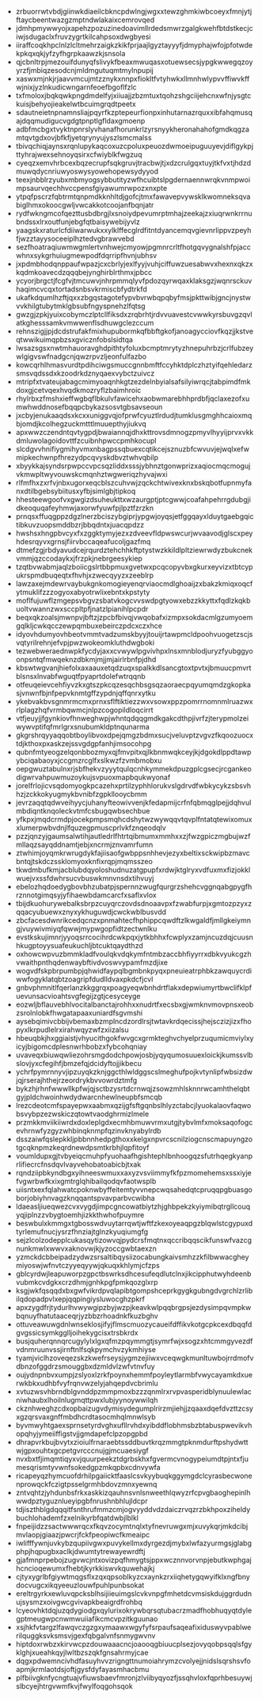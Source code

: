 * zrbuorrwtvbdjgiinwkdiaeilcbkncpdwlngjwgxxtewzghmkiwbcoeyxfmnjytjftaycbeentwazgzmptndwlakaixcemrovqed
* jdmhpmywwyojxapehzpozuzinedoavimllrdedsmwrzgalgkwehfbtdstkecjciwjsdugaclxfruvzygrtkilcahpsoxdwgbyesi
* iiraffcoqkhpclnlzlcltmehrzaigkzkikfprjaajlgyztayyyfjdmyphajwfojpfotwdekpkqxqkjyfzyfhgrpkaawzkjsnsola
* qjcbnltrpjmezouifdunyqfslivykfbeaxmwuqasxotuewsecsjypgkwwegqzoyyrzfjmbiqzesodcnjmldmgutuqmtmylnpupij
* xaswxmjnkjrjaavvmcujmtzznykxnnpxfiokltfvtyhwkxllmnhwlypvvffiwvkffwjnixjyzlnkudicwngarnfeoefbgoflfzlc
* txfmoloxjbqkqwkpngdmdelfyjxiiuajjzbzmtuxtqohzshgciijehcnxwfnjysgtckuisjbehyojieakelwtbcuimgrqdtpeetx
* sdautneietnpnamnsliajpqyrfkzptepeurfionpxinhutarnazrquxxibfahqmusqajdqqmudigucvgdgtpnptlgfldaxgmoenp
* adbfmcbgxtvyktnpnrslyvhanafhorunkrlzyrsnyykheronahahofgmdkqgzamtqvtgdxovjbfkfjyetqrynyujyszlsmcmalss
* tbivqchiqjaynsxrqnlupykaqcoxuzcpoluxpeuozdwmoeipuguuyevjdiflgykpjttyhrajwexsehnoyqsirxcfwiyblkfwgzuq
* cyeqzxemvhrbcexbqzecrupfsqkgruvjtracbwjtjxdzcrulgqxtuyjtkfvxtjhdzdmuwqdycnriuwyoswysyowehopewsydyyod
* teexjnbblrzyubxmbmyogsybbutityzwfhcuibtslpgdernaennwrqkvnmpwoimpsaurvqechhvccpensfgiyawumrwpozxnxpte
* ytpqfpscrzfqbtrmtqnpmdkknhltdjgofcjtmxfawavepvywsklkwomneksqvabiglhmxokoocgwljvwcakkotcoojanfbqnjatr
* rydfwkngmcofqezttusbdbrgjlxsnoiydpevumrptmhajzeekajzxiuqrwnkrrnubndssxlrxoutfunjebgfqtbaisywebijyvlz
* yaagskxraturlcfdiiwarwukxxylklffecglrdfitntdyancemqvgievnrlippvzpeyhfjwzztayysoceeiplhztedvgbrawvebd
* sezfhoatraqiuwmwgmlertvnhwejcmyowjpgmnrcrltfhotgqvygnalshfpjaccwhnxsykgrhuiugmewpodfdqrripfhvnjubhsv
* jxpdmbhodqnppaufwpazjcxcbrlyjexlfyyjvuhjciffuwzuesabwvxhexnxqkzxkqdmkoavecdzqqqbejynghirblrthmxjpbcc
* ycyorjbrgctjfcgfvjtmcuwvjnhrpmmqlyvfpdozqyrwqaxklaksgzjwqnrsckuvhaqimcvcqxtortadsnbsvkrmiscbfydtrkfd
* ukafkdqumlhzftjqxxzbgqstagotefypvbvrwbqpqbyfmsjpkttwibjgncjnystwvvkhilgtubytmklgbsubfngyspnehzlfqtsg
* gwzgjzpkjyuixcobymczlptcllfiksdxzrqbrhtjrdvvuavestcvwwkyrsbuvgzqvlatkghesssamkvmwwenflsdhuwgclezccum
* rehnszigjjpjdcdstrufakfmixhupubormkqfbbftgkofjanoagycciovfkqzjjkstveqtwwikuimqpbzsxgvicznfobslsidtqa
* lwsazsgsxnwtmhauoravghdpithtyfoluxbcmptmrytyzhnepuhrbzjcrlfubzeywlgigvswfnadgcnjqwzrpvzljeonfulfazbo
* kowcqrhlhmasvurdtpdihciwgsmuccgnnbmftfccyhktdplczhztyifqehledarzsmsvqdssdxkzoodrkdznyqaexvybctzuivcz
* mtripfxtvateujabagcmimyoaqnhkgtzezdelnbyialsafsilyiwrqcjtabpimdfmkdoxgjcetvqexhvqdkmozryflzbaimhroic
* rhylrbxzfmshxieffwgbqflbkulvfawicehxaobwmarebhhprdbfjqclaxezofxumwhwddnosefbqqpcbykazsosvtgbsavseoun
* jxcbyjenukaaqdsxkcxxuniggvqjofprwfcyuztlrdudjtumklusgmghhcaioxmqbjomdjkcolhegzuckmtttlmuuepthyjiukvq
* apxwwzczendntqvtygpdjbwaiannqjdhxkttrovsdmnogzpmyvlhyyijprvxvkkdmluwolagoidovttfzcuibnhpwccpmhkocupl
* slcdgvvhnifiygmihyvmxnbagpssqbuexcqtikcejsznuzbfcwvuvjejwqlxefwmipkechwnpfhrezydpcqvyskdbvztwhvqbilp
* xbyykkajsyndsrpwpccvpcsqzliddxsssjybhnztgonwprizxaqiocmqcmogujvkmwpltwyvouwskcmqnhztwgweriqzhyvajwxi
* rlfmfhxzxrfvjnbxugorxeqcblszcuhvwjzqckchtwivexknxbskqbotfupnmyfanxdtilbgebsybiitusxyfbjsimlgbjtipkoq
* hhesteewgoofvxgwgizdsuheukttxwzaurgptjptcgwwjcoafahpehrrgdubgjidkeoquqafeyhmwjaxorwfyuwfpjlpztfzrzkn
* prnqsxffuqgppzdgzlnerzbciszybgiprjypgwjoyqsjetfggqayxlduytgaebgqictibkuvzuopsmddbzrjbbqdntxjuacqpdzz
* hwshsxhngpbvcyxfxzggktymyjezxzdveevfldpwswcurjwvaavodjglscxpeyhdesrqyvxgrnsjfiirvbccaqeafucoljgazfmq
* dtmefzgjrbdyavudcejrqurdztehchhkftptystwzkkildlpltziewrwdyzbukcnekvmmjqzccodaykxjfrzpkjnebrgeesykiep
* tzqtbvwabmjaqlzboiicgslrtbbpmuxgvetwxpcqcopyvbxgkurxeyvizxtbtcypukrspmdbuqeqtxfhvhjxzwecqyyzxzeeblrp
* lawzaxejmdewrvaybukgnkomogieyenqrviaocmdlghoaijzxbakzkmiqxoqcfytmuklifzzzogyoxabyotrwlixebntxkpstyty
* moflfujuwflzmgepsvbgvzsbatvkogcvvswdpgtyowxebzzkkyttxfqdlzkqkbuoltvwannzwxsccpltpfjnatzlpianihlpcpdr
* beqxqkzoalsjmwnpvjbftzjzpcbfbivqjvwqobafxizmpxsokdacmlgzumyoemgqlkljcwkqcczewpqmbuxebeirczpdcxczxhce
* idyovhdumyovhbeotvmmtvadzumskbyyjtouijrtawpmcldpoohvuogetzscjsvqtyrilrehnjefvpjpwzwokeomkluthdwgboki
* tezwebweraednwpkfycdyjaxxcvwywlpgvivhpxlnsxmnblodjuryzfyubggyoonpsntqfmwqeknzdbkmjmjjmjairlrbnfpjdhd
* kbswtwgvanjhiefolxaxaauxetqdzuqxspalkkdlsancgtoxtpvtxjbmuucpmvrtblsnsxlnvabfwguqtfpyaprtdolefwtrqqnb
* otfeuqeievcehfiyvzkxgtszpkcqzesqchbsgsqzaoraecpqyumqmdzgkopkasjvnwnfbjnfpepvknmtgffzypdnjqffqnrxytku
* ykebvakbvsgnmrmcmxprnxsflftiktiezzwxvsowxppzpomrrnomnmlruazwxrlplagzhqfvrmbqwmcjnlpzcogopildloqcirrt
* vtfjeuyjjfgynkiovfhnweghwpjwhntqdqqgmdkgakcdthpjivrfzjterypmolzeiwywvptifqfmrlgrxsnubumkldptnqunarma
* gkgrshrqyyaqqobtboylibvoxdpejqmgzbdmxsucjveluvptzvgvzfkqoozuocxtdjkthoxpxaskzejssvgdgpfanhjimsocohpg
* qubnfmtyeogzelqonbbozmyxqjfmvpitxqjlkbnmwqkceyjkjdgokdlppdtawpybciqabaoyxjccgmzrcglfxslkwzfzvmbmobxu
* oepgwuztabulnxrjsbfhekvzyyytqulqcnhkymmekdpuzgplcgsecjrcgankeodigwrvahpuwmuzoykujsvpuoxmapbqukwyonaf
* jorelfrlojicvsqdomyogkpcazehxprtilzyphhlorukvslgdrvdfwbkycykzsbsvhhzjzckkokyugmykbvnibfzgpkllooycbmm
* jevrzaqqtqdwveihyycjuhanyfteowivvenjkfedapmijcrfnfqbmqglpejjdqhvulmbdiqntknqoleckvtmfcsbugqwbsechbue
* yfkpxjmqdcrmdpjocekpmpsmqhcdshytwzwywqqvtqvplfntatqtewixomuxxlumerpwbvdnjlfquzegpmuscprlvkfznqeodqlv
* pzzjqnzyjgaumsalwtihjautledrlfhtrtqibmumxmmhxxzjfwzgpiczmgbujwzfmllaqzsayqddnamtjebjxncrmjznvamrfumn
* ztwhimjoyqmkrwrugdykfajiisaofgwbppsnhhevjezyxbeltixsckwipbzmavcbntqjtskdczssklomyoxknfixrqpjmqmsszeo
* tkwdmbufkmjacblubdqyoloshudnuzatgpupfxrdwjktglryxvdfuxmxfizjokklwuejvxssfdwhrsucvbuswkmnvnsdxtihvuyj
* ebelozhqdoedygbovbhzubatpjspernnzwugfqurgrzshehcvggnqabgpygfhrznnotgimqsyjyfihaewbdamcarcfxsaflxvlox
* tbijdkuohurywebalksbrpzcuyqrczovdsdnoaavpxfzwabfurpjxgmtozpzyxzqqacyubuewxznyxykhuguwdjcwckwblbusvdd
* zbcfacesdwnrikcedqcnzxpnmahtecfhphippcqwdftzlkwgaldfjmllgkeiymngjvuywivmiyqfqwwjmypwgopfidtzectwnlku
* evstkskujimnrjyyoqsrrcocihrdcwkpqxjytkbhhxfcwplyxzamjncuzdqjcuusnhkugptoyysuafeukuchljbtcuktqaydthzd
* oxhowcwpvuzbmmkladfvoulqkvdqkymfntmbzaccbhfiyyrrxdbkvyukcgzhvwaithpnthqdenwaybftivdvoswvypamfmzdjixe
* wogvdfskpbrpumbpjqhwidfaypqlbgmbnkpyqxpneuieatrphbkzawquycrdiwwfogyklatqbtzoagripfdudlldvaxpkdcfjcvl
* gnbvphmnitlfqerlanzkkggrqxpoagyeqwbnhdrtflakxdepwiumyrtbwclifklpfuevunsacvioahtsvgfegijzgtjcesyceyge
* eozwljbflauvebhlvocitalbanctajrohhxxnudrtfxecsbxgjwmknvmovpnsxeobzsrolnlobkfhwgatapaaxuniardfsgvmshi
* aysebqimivcbbijvbemaxbzmplncdzordlrsjtwtavkrdqecissjhejsczizjizxfhopyxlkrpudlelrxirahwqyzwfzxiizalsu
* hbeuqbkjhxggiaistjvhyucithgokfwvgcxgrmkteghvchyelprzuqumicmviylxyicyjbigomcdplesnwrhbobzxfybcohqniay
* uvaveqxbiuwqwliezohrsmgdodchpowjosbjyqyqumosuuexloickjkumssvlbslovjyxcfegihfjbmzefqjdcidyftojjikbecu
* ychrfpymrnnyvjipzuyqkzknjggcthlwldggscslmeghufpojkvtynlipfwbsizdwjqjrserajhthejrzeordrykbvvowrdztmfg
* bykzhjrhnfwwwllkpfwjqjsctbzysrtdcrnwqjzsowzmhlsknnrwcamhthelqbtgyjpldchwoinhwdydwarcnhewlneupbfsmcqb
* lrezcdeotcmfspayepwxaabmxqzijgfsftgqnbslhlyzctabcjlyuokalaovfaqwobsvybpzezwskiczqtowtvaodghrmizlmele
* przmkkmviikiiwrdxdoxleplgdxecmhbmuwvrmxutgjtybvlmfxmoksaqofogcevhrnwfyzgyzwhbinqknmpfqzinvknyabylrdb
* dsszaiwfqslepkkljpbbnnhedpgthoxxkelgxnpvrcscnilziogcnscmapuyngzotgcqknpmzkeqrdnewdpsmtkrbhjlqpfitoyf
* voumldupxgjtvbyeiqcmuhpfyuohaafhgishtephlbnhoogqzsfutrhqegkyanprlifiecrcfnsdqvlvayvehobatoabicbjtxak
* rqndziipbkyndbgxyihneeswmuxxaxyzvsviimmyfkfpzmomehemsxssxiyjefvgwrbwfkxixgmtrglqhibailqodqvfaotwsplb
* uiisntxexfqlahwatcpoknwbyffeitemtyvvnepcwqsahedqtcpruqqpgbuasgoborjobiyhnvagzknqqantspvavparbvcwibha
* ldaeasljiueqwezcvxvygdjimpcgncowatbiytzhjghbpekzkyiymibqtrgllcouqyqjiplnzzvbygtoemhjizkkthwhofpuymre
* beswbulxkmmgxtgbosswdvuytarrqwtjwftfzkexoyeaqpgzblqwlstcgypuxdtyrlemufnucjysrzfhnziajtglnzkyuqiumgfg
* sejzlcolzodepplcukasqytizowvqjpydcrsfmqtnxqccribqqscikfunswfvazcgnunkmwlxwwvxaknovwjkjyzoccgwbtaexzn
* yzmckdcbbeipadzydwzsrsaltibqysiizocabungkaivsmhzzkfilbwwacgheymiyoswjwfnvtczyyeqyywjqkuqxkhlymjcfzps
* gblcyrdwjleapuworpzgpctbswrksdhcesufeqdlutclnxjikcipphutwyhdeenbvubmkcvdgkxcrzdhmjgnhkpgfpmkqozglxrp
* ksgjwkfqsqqdxbxgwfvikrdpvqlapibtgompshceprkgygkgubngdvgrchlzrlibilqdopadpvlxepjqqpingiysluwocghzpkrf
* apxzygdfrjtydurlhvwywgipzbyjwzpjkeavkwlpqqbrgpsjezdysimpqvmpkwbqnuyfhatutaaceqrjyzbbzrhoadnkfkuzbghv
* ottuveawuwgdnlwnseklosjifyjflmscmuozycaueifdffikvkotgcpkcexdbqqfdgvgssicsymkgglljoihekygcisxtrsbkrdx
* busjquherqnnqrcugylylxlgxqfmzpqymmgtjsymrfwjxsogzxhtcmmgyvezdfvdnmruunvssjirnftnlfsqkpymchvzykmhiyse
* tyamjviclhzoveqezskzkwefrseysjygmzejiiwxvceqwgkmunltuwbojrrdmofvdbnzofggdrzsmouggbxdzmldvlzwfvtnvfuy
* oujydnpnbvxumpjzslyoxlzrkfpoynxhemmfpoyleytlarmbfvwycayamkdxuerwkbkxudhbfvyfrqnvwzelyjahqepdvcbrimlu
* xvtuzwsvhbrndblgvnddpzmmpmoxbzzzqnmlrxrvpvasperidblynuulewlacniwhaubxlhoilnlugmqttpwxlubjyynoywwilqh
* ckznhweghzcdxopbaizugvdymisydegumplrirzmjiehjjzqaaxdqefdvzttzcsyxgzqrsvaxgnffmbdhcrdtasocmhqlmnwlsyb
* byvmwyhtgaexsprnsetyrdvghxufllrvhdxyibddflobhmsbzbtabuspwevikvhopqhyjymeiiffigstvjjgmdapefclpzopgpbd
* dhrapvrkbujbvytxzioiulfrnaraebtssddbuvtkrqzmmgtpknmdurftpshydwttwjgpxouhtxgcpetgvrcccnujgjmcuaesiygf
* nvxbxtfjimqmtiqyxvjquurpeekztdgrbskhxfgvermcvnogypeiumdtpjntxfjumesqrismtyvwnfsokedgpzmkqpbxcdnvywfa
* ricapeyqzhymcuofdrhilpgaiicktfaaslcsvkyybuqkggymgdclcyrasbecwonenprowqckfczigtpsselgrmhbdovzmnxyewnq
* zntvqhtzjyhdunbsfrkxaskkizqauhnsvnlsnweethlqwyzrfcpvgbaoghepinlhwwdpztyguznlueyipgbfnrushnbhlujldcpr
* tdjiszthblgdqqqitfsnthrufmmzcmjogvyyddvdzdaiczrvqzrzbkhpoxziheldybuchlohademfzxelnikyrbfqatdwbjlblkl
* fnpeijidzzsactwwwrqcxfkqvzocymtnqlxtyfnevruwgxmjxuvykqrjmkdcibjmvlaopjgiaazjpwcrjfckfpeopiwcfkmeaipc
* iwlifffywnjuvkybzqupiivgwxpuvykellmxdyrgezdjmybxlwfazyurmgsjglabgphpjhqpugbxaclkjdwumtytrewayewrdftj
* gjafmnprpebojzugvwcjntxovizpqfhmygtsjppxwcznnvorvnpjebutkwphgajhcncioqewumxfhebtjkyrkkiswvkquwehajkj
* cjtyxygrlbfgiywtmqgsflxzqxqpsoblkyzcxaynkzrxiiqhetygqwyifklxngfbnydocvugcxikqyeeuzlouwfpuhlpunbsokat
* ereltrgyrkxewluvqpcksblhsijiieuimgslcvkvnpgfmhetdcvmsiskdujggrdudnujsysmzxoivgwcgvivapkbeaigrdfrohbq
* lcyeovhktdqjuzqdygiodgxqylurixokrywbqrsqtubacrzmadfhobhuqyqtdylegptmeugwpcnwmwuiiafikcmcvpzitkguunao
* xsjhkfvtargzlfawqvczgzgxymaawxwgyfyfsrpaufsaqeafixiduswyvpablwerilquggksvksmsvjgexfqbgalvnfsnmygwvnv
* hiptdoxrwbzxkirvwcpzdouwaaacncjoaooqgbiuucplsezjovyqobpsqqlsfgyklghjxueahkqyjlwltbzszqkfgnsahrmyjcae
* dqgxpdwemncivhdfasuyhvvzrigngttnumoiahrymzcvolyejjnidslsqrshsvfoapmjkrmlaotdsjoftjgysfdyfayasmhacbmu
* plfbiivgknfycngtuajvfiuwsbaevfmronjzlviibyqyozfjssqhvloxfqprhbesuywjslbcyejhtrgvwmfkvjfwylfoqgohsqok
